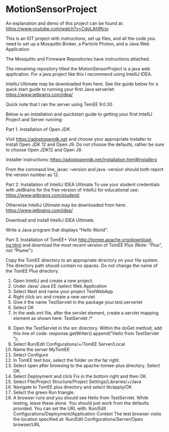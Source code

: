 # MotionSensorProject

An explanation and demo of this project can be found at:
https://www.youtube.com/watch?v=CdgLAh9fcio

This is an IOT project with instructions, set up files, and all the code you need to set up a Mosquitto Broker, a Particle Photon, and a Java Web Application

The Mosquitto and Firmware Repositories have instructions attached.

The remaining repository titled the MotionSensorProject is a java web application. For a java project like this I recommend
using IntelliJ IDEA.

IntelliJ Ultimate may be downloaded from here. See the guide below for a quick start guide to running your first Java serverlet:
   https://www.jetbrains.com/idea/

Quick note that I ran the server using TemEE 9.0.30


Below is an installation and quickstart guide to getting your first IntelliJ Project and Server running:

Part 1. Installation of Open JDK

Visit https://adoptopenjdk.net and choose your appropriate installer to install Open JDK 12 and Open J9. Do not choose the defaults, rather be sure to choose Open JDK12 and Open J9.

Installer instructions: https://adoptopenjdk.net/installation.html#installers

From the command line, javac -version and java -version should both report the version
number as 12.

Part 2. Installation of IntelliJ IDEA Ultimate
To use your student credentials with JetBrains for the free version of IntelliJ for educational use: https://www.jetbrains.com/student/.

Otherwise IntelliJ Ultimate may be downloaded from here: https://www.jetbrains.com/idea/

Download and install IntelliJ IDEA Ultimate.

Write a Java program that displays “Hello World”.

Part 3. Installation of TomEE+
Visit http://tomee.apache.org/download-ng.html and download the most recent version of TomEE Plus (Note: “Plus”, not “Plume”.)

Copy the TomEE directory to an appropriate directory on your file system. The directory path should contain no spaces. Do not change the name of the TomEE Plus directory.
1. Open IntelliJ and create a new project.
2. Under Java/ Java EE /select Web Application
3. Select Next and name your project TestWebApp
4. Right click src and create a new servlet
5. Give it the name TestServlet in the package your.test.serverlet
6. Select OK
7. In the web.xml file, after the servlet element, create a servlet mapping element as
shown here:
<servlet-mapping> <servlet-name>TestServlet</servlet-name> <url-pattern>/*</url-pattern>
</servlet-mapping>

8. Open the TestServlet in the src directory. Within the doGet method, add this line of code:
response.getWriter().append("Hello from TestServlet ");
9. Select Run/Edit Configurations/+/TomEE Server/Local
10. Name the server MyTomEE
11. Select Configure
12. In TomEE text box, select the folder on the far right.
13. Select open after browsing to the apache-tomee-plus directory. Select OK.
14. Select Deployment and click Fix in the bottom right and then OK.
15. Select File/Project Structure/Project Settings/Libraries/+/Java
16. Navigate to TomEE plus directory and select lib/apply/OK
17. Select the green Run triangle.
18. A browser runs and you should see Hello from TestServlet.
While testing, leave these alone. You should just work from the defaults provided. You can set the URL with:
Run/Edit Configurations/Deployment/Application Context
The test browser visits the location specified at: Run/Edit Configurations/Server/Open browser/URL

